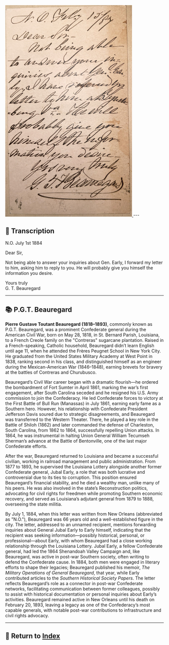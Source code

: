 <a href="../assets/Beauregard_Letter.jpg" target="_blank">
  <img src="../assets/Beauregard_Letter.jpg" alt="Beauregard Letter" style="max-width: 80%; height: auto;"/>
</a>
---

## 📜 Transcription

N.O. July 1st 1884  

Dear Sir,  

Not being able to answer your inquiries about Gen. Early, I forward my letter to him, asking him to reply to you. He will probably give you himself the information you desire.  

Yours truly  
G. T. Beauregard  

---

## 📚 P.G.T. Beauregard

**Pierre Gustave Toutant Beauregard (1818–1893)**, commonly known as P.G.T. Beauregard, was a prominent Confederate general during the American Civil War, born on May 28, 1818, in St. Bernard Parish, Louisiana, to a French Creole family on the "Contreras" sugarcane plantation. Raised in a French-speaking, Catholic household, Beauregard didn’t learn English until age 11, when he attended the Frères Peugnet School in New York City. He graduated from the United States Military Academy at West Point in 1838, ranking second in his class, and distinguished himself as an engineer during the Mexican-American War (1846–1848), earning brevets for bravery at the battles of Contreras and Churubusco.  

Beauregard’s Civil War career began with a dramatic flourish—he ordered the bombardment of Fort Sumter in April 1861, marking the war’s first engagement, after South Carolina seceded and he resigned his U.S. Army commission to join the Confederacy. He led Confederate forces to victory at the First Battle of Bull Run (Manassas) in July 1861, earning early fame as a Southern hero. However, his relationship with Confederate President Jefferson Davis soured due to strategic disagreements, and Beauregard was transferred to the Western Theater. There, he played a key role in the Battle of Shiloh (1862) and later commanded the defense of Charleston, South Carolina, from 1862 to 1864, successfully repelling Union attacks. In 1864, he was instrumental in halting Union General William Tecumseh Sherman’s advance at the Battle of Bentonville, one of the last major Confederate efforts.  

After the war, Beauregard returned to Louisiana and became a successful civilian, working in railroad management and public administration. From 1877 to 1893, he supervised the Louisiana Lottery alongside another former Confederate general, Jubal Early, a role that was both lucrative and controversial due to its ties to corruption. This position ensured Beauregard’s financial stability, and he died a wealthy man, unlike many of his peers. He was also involved in the state’s Reconstruction politics, advocating for civil rights for freedmen while promoting Southern economic recovery, and served as Louisiana’s adjutant general from 1879 to 1888, overseeing the state militia.  

By July 1, 1884, when this letter was written from New Orleans (abbreviated as "N.O."), Beauregard was 66 years old and a well-established figure in the city. The letter, addressed to an unnamed recipient, mentions forwarding inquiries about General Jubal Early to Early himself, indicating that the recipient was seeking information—possibly historical, personal, or professional—about Early, with whom Beauregard had a close working relationship through the Louisiana Lottery. Jubal Early, a fellow Confederate general, had led the 1864 Shenandoah Valley Campaign and, like Beauregard, was active in post-war Southern society, often writing to defend the Confederate cause. In 1884, both men were engaged in literary efforts to shape their legacies; Beauregard published his memoir, *The Military Operations of General Beauregard*, that year, while Early contributed articles to the *Southern Historical Society Papers*. The letter reflects Beauregard’s role as a connector in post-war Confederate networks, facilitating communication between former colleagues, possibly to assist with historical documentation or personal inquiries about Early’s activities. Beauregard remained active in New Orleans until his death on February 20, 1893, leaving a legacy as one of the Confederacy’s most capable generals, with notable post-war contributions to infrastructure and civil rights advocacy.  

---

## 🔗 Return to [Index](index.md)
